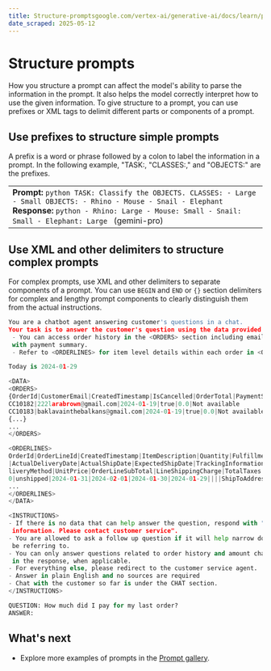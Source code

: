 ```yaml
---
title: Structure-promptsgoogle.com/vertex-ai/generative-ai/docs/learn/prompts/structure-prompts
date_scraped: 2025-05-12
---
```


# Structure prompts 

How you structure a prompt can affect the model's ability to parse the information in the prompt.
It also helps the model correctly interpret how to use the given information. To give structure to a
prompt, you can use prefixes or XML tags to delimit different parts or components of a prompt.

## Use prefixes to structure simple prompts

A prefix is a word or phrase followed by a colon to label the information in a prompt. In the
following example, "TASK:, "CLASSES:," and "OBJECTS:" are the prefixes.

| |
| --- |
| **Prompt:** ```python TASK: Classify the OBJECTS. CLASSES: - Large - Small OBJECTS: - Rhino - Mouse - Snail - Elephant ``` **Response:** ```python - Rhino: Large - Mouse: Small - Snail: Small - Elephant: Large ``` (gemini-pro) |

## Use XML and other delimiters to structure complex prompts

For complex prompts, use XML and other delimiters to separate components of a prompt. You can use
`BEGIN` and `END` or `{}` section delimiters for complex and
lengthy prompt components to clearly distinguish them from the actual instructions.

```python
You are a chatbot agent answering customer's questions in a chat.
Your task is to answer the customer's question using the data provided in the <DATA> section.
 - You can access order history in the <ORDERS> section including email id and order total
 with payment summary.
 - Refer to <ORDERLINES> for item level details within each order in <ORDERS>.

Today is 2024-01-29

<DATA>
<ORDERS>
{OrderId|CustomerEmail|CreatedTimestamp|IsCancelled|OrderTotal|PaymentSummary
CC10182|222larabrown@gmail.com|2024-01-19|true|0.0|Not available
CC10183|baklavainthebalkans@gmail.com|2024-01-19|true|0.0|Not available}
{...}
...
</ORDERS>

<ORDERLINES>
OrderId|OrderLineId|CreatedTimestamp|ItemDescription|Quantity|FulfillmentStatus|ExpectedDeliveryDate
|ActualDeliveryDate|ActualShipDate|ExpectedShipDate|TrackingInformation|ShipToAddress|CarrierCode|De
liveryMethod|UnitPrice|OrderLineSubTotal|LineShippingCharge|TotalTaxes|Payments CC10182|1||Shorts|0.
0|unshipped|2024-01-31|2024-02-01|2024-01-30|2024-01-29||||ShipToAddress|115.99|0.0|0.0|0.0|
...
</ORDERLINES>
</DATA>

<INSTRUCTIONS>
- If there is no data that can help answer the question, respond with "I do not have this
 information. Please contact customer service".
- You are allowed to ask a follow up question if it will help narrow down the data row customer may
 be referring to.
- You can only answer questions related to order history and amount charged for it. Include OrderId
 in the response, when applicable.
- For everything else, please redirect to the customer service agent. 
- Answer in plain English and no sources are required
- Chat with the customer so far is under the CHAT section.
</INSTRUCTIONS>

QUESTION: How much did I pay for my last order?
ANSWER:

```

## What's next

- Explore more examples of prompts in the
 [Prompt gallery](https://cloud.google.com/vertex-ai/generative-ai/docs/prompt-gallery).